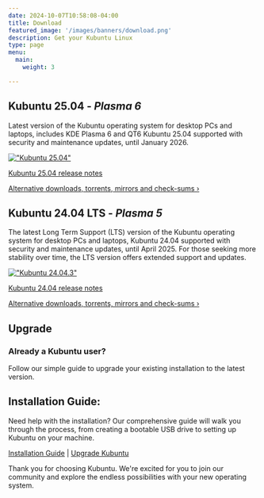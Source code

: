 ```yaml
---
date: 2024-10-07T10:58:08-04:00
title: Download
featured_image: '/images/banners/download.png'
description: Get your Kubuntu Linux
type: page
menu:
  main:
    weight: 3

---
```

## Kubuntu 25.04 - _Plasma 6_
Latest version of the Kubuntu operating system for desktop PCs and laptops, includes KDE Plasma 6 and QT6 
Kubuntu 25.04 supported with security and maintenance updates, until January 2026.

[!["Kubuntu 25.04"](images/64-bit_button.png)](https://cdimage.ubuntu.com/kubuntu/releases/25.04/release/kubuntu-25.04-desktop-amd64.iso)

[Kubuntu 25.04 release notes](https://wiki.ubuntu.com/PluckyPuffin/ReleaseNotes/Kubuntu)

[Alternative downloads, torrents, mirrors and check-sums ›](https://kubuntu.org/alternative-downloads)

## Kubuntu 24.04 LTS - _Plasma 5_

The latest Long Term Support (LTS) version of the Kubuntu operating system for desktop PCs and laptops, Kubuntu 24.04
supported with security and maintenance updates, until April 2025.
For those seeking more stability over time, the LTS version offers extended support and updates.


[!["Kubuntu 24.04.3"](images/64-bit_button.png)](https://cdimage.ubuntu.com/kubuntu/releases/22.04.3/release/kubuntu-22.04.3-desktop-amd64.iso)

[Kubuntu 24.04 release notes](https://wiki.ubuntu.com/NobleNumbat/ReleaseNotes/Kubuntu)

[Alternative downloads, torrents, mirrors and check-sums ›](https://kubuntu.org/alternative-downloads)


## Upgrade
### Already a Kubuntu user? 
Follow our simple guide to upgrade your existing installation to the latest version.

## Installation Guide:
Need help with the installation? Our comprehensive guide will walk you through the process, 
from creating a bootable USB drive to setting up Kubuntu on your machine.

[Installation Guide](/link) | [Upgrade Kubuntu](/link)

Thank you for choosing Kubuntu. We're excited for you to join our community and explore the endless possibilities with your new operating system.